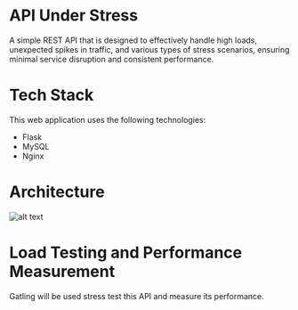 # API Under Stress
A simple REST API that is designed to effectively handle high loads, unexpected
spikes in traffic, and various types of stress scenarios, ensuring minimal service
disruption and consistent performance. 

# Tech Stack
This web application uses the following technologies:
- Flask
- MySQL
- Nginx

# Architecture
![alt text](image-1.png)

# Load Testing and Performance Measurement
Gatling will be used stress test this API and measure its performance.
